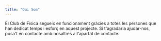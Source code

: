 ```yaml
---
title: "Qui Som"
---
```


El Club de Física segueix en funcionament gràcies a totes les persones que han dedicat temps i esforç en aquest projecte. Si t'agradaria ajudar-nos, posa't en contacte amb nosaltres a l'apartat de contacte. 